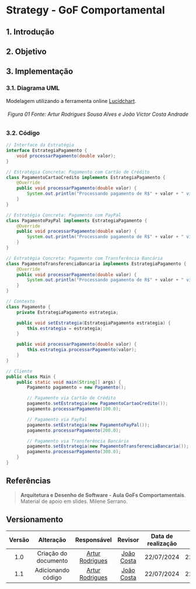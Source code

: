 # Strategy - GoF Comportamental

## 1. Introdução



## 2. Objetivo



## 3. Implementação



### 3.1. Diagrama UML
Modelagem utilizando a ferramenta online [Lucidchart](https://www.lucidchart.com/pages/).

<!--- 
Colocar imagem
-->

<h6 align = "center">Figura 01 Fonte: Artur Rodrigues Sousa Alves e João Víctor Costa Andrade</h6>

### 3.2. Código

```java
// Interface da Estratégia
interface EstrategiaPagamento {
    void processarPagamento(double valor);
}

// Estratégia Concreta: Pagamento com Cartão de Crédito
class PagamentoCartaoCredito implements EstrategiaPagamento {
    @Override
    public void processarPagamento(double valor) {
        System.out.println("Processando pagamento de R$" + valor + " via Cartão de Crédito.");
    }
}

// Estratégia Concreta: Pagamento com PayPal
class PagamentoPayPal implements EstrategiaPagamento {
    @Override
    public void processarPagamento(double valor) {
        System.out.println("Processando pagamento de R$" + valor + " via PayPal.");
    }
}

// Estratégia Concreta: Pagamento com Transferência Bancária
class PagamentoTransferenciaBancaria implements EstrategiaPagamento {
    @Override
    public void processarPagamento(double valor) {
        System.out.println("Processando pagamento de R$" + valor + " via Transferência Bancária.");
    }
}

// Contexto
class Pagamento {
    private EstrategiaPagamento estrategia;

    public void setEstrategia(EstrategiaPagamento estrategia) {
        this.estrategia = estrategia;
    }

    public void processarPagamento(double valor) {
        this.estrategia.processarPagamento(valor);
    }
}

// Cliente
public class Main {
    public static void main(String[] args) {
        Pagamento pagamento = new Pagamento();

        // Pagamento via Cartão de Crédito
        pagamento.setEstrategia(new PagamentoCartaoCredito());
        pagamento.processarPagamento(100.0);

        // Pagamento via PayPal
        pagamento.setEstrategia(new PagamentoPayPal());
        pagamento.processarPagamento(200.0);

        // Pagamento via Transferência Bancária
        pagamento.setEstrategia(new PagamentoTransferenciaBancaria());
        pagamento.processarPagamento(300.0);
    }
}
```


## Referências

> **Arquitetura e Desenho de Software - Aula GoFs Comportamentais**. Material de apoio em slides. Milene Serrano.
## Versionamento

| Versão | Alteração |  Responsável  | Revisor | Data de realização | Data de revisão |
| :------: | :---: | :-----: | :----: | :----: | :-----: |
| 1.0 | Criação do documento | [Artur Rodrigues](https://github.com/ArturRSA19)| [João Costa](https://github.com/jvcostta) | 22/07/2024 | 22/07/2024 |
| 1.1 | Adicionando código | [Artur Rodrigues](https://github.com/ArturRSA19)| [João Costa](https://github.com/jvcostta) | 22/07/2024 | 22/07/2024 |